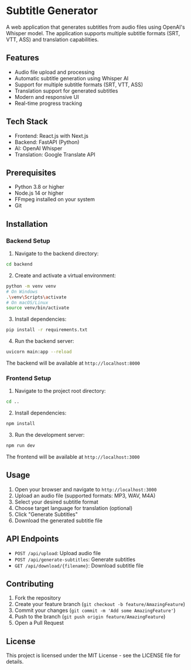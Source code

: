 # Subtitle Generator

A web application that generates subtitles from audio files using OpenAI's Whisper model. The application supports multiple subtitle formats (SRT, VTT, ASS) and translation capabilities.

## Features

- Audio file upload and processing
- Automatic subtitle generation using Whisper AI
- Support for multiple subtitle formats (SRT, VTT, ASS)
- Translation support for generated subtitles
- Modern and responsive UI
- Real-time progress tracking

## Tech Stack

- Frontend: React.js with Next.js
- Backend: FastAPI (Python)
- AI: OpenAI Whisper
- Translation: Google Translate API

## Prerequisites

- Python 3.8 or higher
- Node.js 14 or higher
- FFmpeg installed on your system
- Git

## Installation

### Backend Setup

1. Navigate to the backend directory:
```bash
cd backend
```

2. Create and activate a virtual environment:
```bash
python -m venv venv
# On Windows
.\venv\Scripts\activate
# On macOS/Linux
source venv/bin/activate
```

3. Install dependencies:
```bash
pip install -r requirements.txt
```

4. Run the backend server:
```bash
uvicorn main:app --reload
```

The backend will be available at `http://localhost:8000`

### Frontend Setup

1. Navigate to the project root directory:
```bash
cd ..
```

2. Install dependencies:
```bash
npm install
```

3. Run the development server:
```bash
npm run dev
```

The frontend will be available at `http://localhost:3000`

## Usage

1. Open your browser and navigate to `http://localhost:3000`
2. Upload an audio file (supported formats: MP3, WAV, M4A)
3. Select your desired subtitle format
4. Choose target language for translation (optional)
5. Click "Generate Subtitles"
6. Download the generated subtitle file

## API Endpoints

- `POST /api/upload`: Upload audio file
- `POST /api/generate-subtitles`: Generate subtitles
- `GET /api/download/{filename}`: Download subtitle file

## Contributing

1. Fork the repository
2. Create your feature branch (`git checkout -b feature/AmazingFeature`)
3. Commit your changes (`git commit -m 'Add some AmazingFeature'`)
4. Push to the branch (`git push origin feature/AmazingFeature`)
5. Open a Pull Request

## License

This project is licensed under the MIT License - see the LICENSE file for details. 